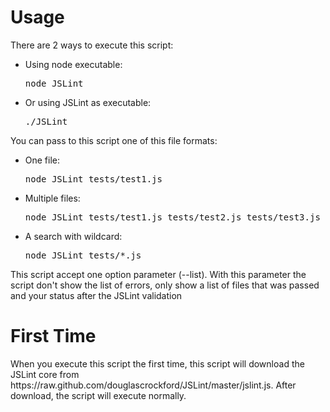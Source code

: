 <h1>Usage</h1>
<p>
	There are 2 ways to execute this script:
	<ul>
		<li>
			Using node executable:
			<pre>node JSLint</pre>
		</li>
		<li>
			Or using JSLint as executable:
			<pre>./JSLint</pre>
		</li>
	</ul>
</p>
<p>
	You can pass to this script one of this file formats:
	<ul>
		<li>
			One file:
			<pre>node JSLint tests/test1.js</pre>
		</li>
		<li>
			Multiple files:
			<pre>node JSLint tests/test1.js tests/test2.js tests/test3.js</pre>
		</li>
		<li>
			A search with wildcard:
			<pre>node JSLint tests/*.js</pre>
		</li>
	</ul>
</p>
<p>
	This script accept one option parameter (--list). With this parameter the script don't show the list of errors, only show a list of files that was passed and your status after the JSLint validation
</p>

<h1>First Time</h1>
<p>
	When you execute this script the first time, this script will download the JSLint core from https://raw.github.com/douglascrockford/JSLint/master/jslint.js.
	After download, the script will execute normally.
<p>